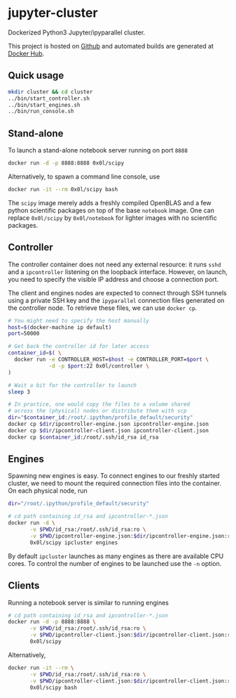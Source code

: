 jupyter-cluster
===============

Dockerized Python3 Jupyter/ipyparallel cluster.

This project is hosted on [Github](https://github.com/0x0L/jupyter-cluster) and automated builds are generated at [Docker Hub](https://hub.docker.com/r/0x0l/notebook/).

Quick usage
-----------

```sh
mkdir cluster && cd cluster
../bin/start_controller.sh
../bin/start_engines.sh
../bin/run_console.sh
```


Stand-alone
-----------

To launch a stand-alone notebook server running on port `8888`

```sh
docker run -d -p 8888:8888 0x0l/scipy
```

Alternatively, to spawn a command line console, use

```sh
docker run -it --rm 0x0l/scipy bash
```

The `scipy` image merely adds a freshly compiled OpenBLAS and a few python scientific packages on top of the base `notebook` image. One can replace `0x0l/scipy` by `0x0l/notebook` for lighter images with no scientific packages.

Controller
----------

The controller container does not need any external resource: it runs `sshd` and a `ipcontroller` listening on the loopback interface. However, on launch, you need to specify the visible IP address and choose a connection port.

The client and engines nodes are expected to connect through SSH tunnels using a private SSH key and the `ipyparallel` connection files generated on the controller node. To retrieve these files, we can use `docker cp`.

```sh
# You might need to specify the host manually
host=$(docker-machine ip default)
port=50000

# Get back the controller id for later access
container_id=$( \
  docker run -e CONTROLLER_HOST=$host -e CONTROLLER_PORT=$port \
             -d -p $port:22 0x0l/controller \
)

# Wait a bit for the controller to launch
sleep 3

# In practice, one would copy the files to a volume shared
# across the (physical) nodes or distribute them with scp
dir="$container_id:/root/.ipython/profile_default/security"
docker cp $dir/ipcontroller-engine.json ipcontroller-engine.json
docker cp $dir/ipcontroller-client.json ipcontroller-client.json
docker cp $container_id:/root/.ssh/id_rsa id_rsa
```

Engines
-------

Spawning new engines is easy. To connect engines to our freshly started cluster, we need to mount the required connection files into the container. On each physical node, run

```sh
dir="/root/.ipython/profile_default/security"

# cd path containing id_rsa and ipcontroller-*.json
docker run -d \
       -v $PWD/id_rsa:/root/.ssh/id_rsa:ro \
       -v $PWD/ipcontroller-engine.json:$dir/ipcontroller-engine.json:ro \
       0x0l/scipy ipcluster engines
```

By default `ipcluster` launches as many engines as there are available CPU cores. To control the number of engines to be launched use the `-n` option.

Clients
-------

Running a notebook server is similar to running engines

```sh
# cd path containing id_rsa and ipcontroller-*.json
docker run -d -p 8888:8888 \
       -v $PWD/id_rsa:/root/.ssh/id_rsa:ro \
       -v $PWD/ipcontroller-client.json:$dir/ipcontroller-client.json:ro \
       0x0l/scipy
```

Alternatively,

```sh
docker run -it --rm \
       -v $PWD/id_rsa:/root/.ssh/id_rsa:ro \
       -v $PWD/ipcontroller-client.json:$dir/ipcontroller-client.json:ro \
       0x0l/scipy bash
```
